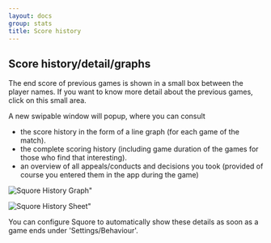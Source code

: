 ```yaml
---
layout: docs
group: stats
title: Score history
---
```

## Score history/detail/graphs

The end score of previous games is shown in a small box between the player names.
If you want to know more detail about the previous games, click on this small area.

A new swipable window will popup, where you can consult
* the score history in the form of a line graph (for each game of the match).
* the complete scoring history (including game duration of the games for those who find that interesting).
* an overview of all appeals/conducts and decisions you took (provided of course you entered them in the app during the game) <!-- Squore only -->

![Squore History Graph"](/img/sb.scoredetails.02.scoregraph.png)

![Squore History Sheet"](/img/sb.scoredetails.03.scorehistory.png)

You can configure Squore to automatically show these details as soon as a game ends under 'Settings/Behaviour'.